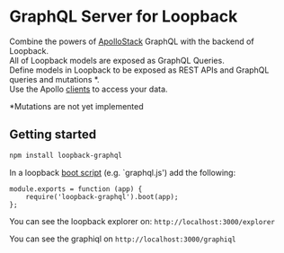 # GraphQL Server for Loopback

Combine the powers of [ApolloStack](http://www.apollostack.com/) GraphQL with the backend of Loopback.
<br>
All of Loopback models are exposed as GraphQL Queries.
<br>
Define models in Loopback to be exposed as REST APIs and GraphQL queries and mutations *.
<br>
Use the Apollo [clients](http://dev.apollodata.com/) to access your data. 

*Mutations are not yet implemented

## Getting started

```sh
npm install loopback-graphql
```
In a loopback [boot script](http://loopback.io/doc/en/lb2/Defining-boot-scripts.html) (e.g. `graphql.js') add the following:
```
module.exports = function (app) {
    require('loopback-graphql').boot(app);
};
```

You can see the loopback explorer on: `http://localhost:3000/explorer`

You can see the graphiql on `http://localhost:3000/graphiql`
